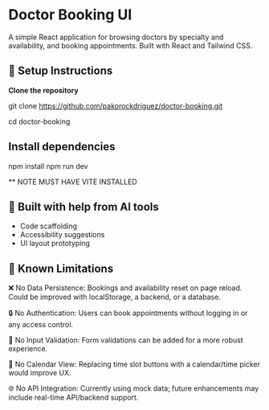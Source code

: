 # Doctor Booking UI

A simple React application for browsing doctors by specialty and availability, and booking appointments. Built with React and Tailwind CSS.

## 🚀 Setup Instructions

**Clone the repository**

git clone https://github.com/pakorockdriguez/doctor-booking.git   

cd doctor-booking

## Install dependencies
npm install
npm run dev   

** NOTE MUST HAVE VITE INSTALLED

## 🤖 Built with help from AI tools

- Code scaffolding
- Accessibility suggestions
- UI layout prototyping

## 🧪 Known Limitations

❌ No Data Persistence: Bookings and availability reset on page reload. Could be improved with localStorage, a backend, or a database.

🔒 No Authentication: Users can book appointments without logging in or any access control.

🧠 No Input Validation: Form validations can be added for a more robust experience.

📅 No Calendar View: Replacing time slot buttons with a calendar/time picker would improve UX.

🌐 No API Integration: Currently using mock data; future enhancements may include real-time API/backend support.
